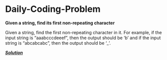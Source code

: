 # Daily-Coding-Problem


**Given a string, find its first non-repeating character**

Given a string, find the first non-repeating character in it. For example, if the input string is “aaabcccdeeef”, then the output should be ‘b’ and if the input string is “abcabcabc”, then the output should be ‘_’.

[***Solution***](https://github.com/X00122527/Daily-Coding-Problem/blob/main/solutions/firstNonRepeatingCharacter.py)
